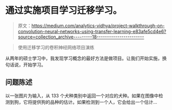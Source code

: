 # 通过实施项目学习迁移学习。

> 原文：<https://medium.com/analytics-vidhya/project-walkthrough-on-convolution-neural-networks-using-transfer-learning-e83afe5cd4e6?source=collection_archive---------18----------------------->

> 使用迁移学习的卷积神经网络项目演练

从两年的硕士学习中，我发现学习概念的最好方法是做项目。让我们开始实施，换句话说，开始学习。

## 问题陈述

以一张图片为输入，从 133 个犬种类别中返回一个对应的犬种。如果在图像中检测到狗，它将提供狗的品种的估计。如果检测到一个人，它会给出一个估计…